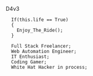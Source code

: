 D4v3
```
  If(this.life == True)
  {
    Enjoy_The_Ride();
  }
  
  Full Stack Freelancer;
  Web Automation Engineer;
  IT Enthusiast;
  Coding Gamer;
  White Hat Hacker in process;
```
<!---
Ax0l0t3/Ax0l0t3 is a ✨ special ✨ repository because its `README.md` (this file) appears on your GitHub profile.
You can click the Preview link to take a look at your changes.
--->
